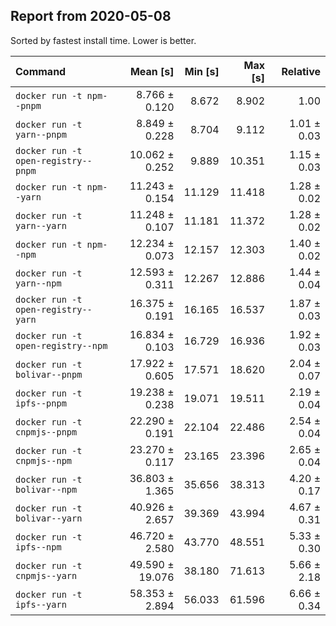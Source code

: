 ## Report from 2020-05-08

Sorted by fastest install time. Lower is better.


| Command | Mean [s] | Min [s] | Max [s] | Relative |
|:---|---:|---:|---:|---:|
| `docker run -t npm--pnpm` | 8.766 ± 0.120 | 8.672 | 8.902 | 1.00 |
| `docker run -t yarn--pnpm` | 8.849 ± 0.228 | 8.704 | 9.112 | 1.01 ± 0.03 |
| `docker run -t open-registry--pnpm` | 10.062 ± 0.252 | 9.889 | 10.351 | 1.15 ± 0.03 |
| `docker run -t npm--yarn` | 11.243 ± 0.154 | 11.129 | 11.418 | 1.28 ± 0.02 |
| `docker run -t yarn--yarn` | 11.248 ± 0.107 | 11.181 | 11.372 | 1.28 ± 0.02 |
| `docker run -t npm--npm` | 12.234 ± 0.073 | 12.157 | 12.303 | 1.40 ± 0.02 |
| `docker run -t yarn--npm` | 12.593 ± 0.311 | 12.267 | 12.886 | 1.44 ± 0.04 |
| `docker run -t open-registry--yarn` | 16.375 ± 0.191 | 16.165 | 16.537 | 1.87 ± 0.03 |
| `docker run -t open-registry--npm` | 16.834 ± 0.103 | 16.729 | 16.936 | 1.92 ± 0.03 |
| `docker run -t bolivar--pnpm` | 17.922 ± 0.605 | 17.571 | 18.620 | 2.04 ± 0.07 |
| `docker run -t ipfs--pnpm` | 19.238 ± 0.238 | 19.071 | 19.511 | 2.19 ± 0.04 |
| `docker run -t cnpmjs--pnpm` | 22.290 ± 0.191 | 22.104 | 22.486 | 2.54 ± 0.04 |
| `docker run -t cnpmjs--npm` | 23.270 ± 0.117 | 23.165 | 23.396 | 2.65 ± 0.04 |
| `docker run -t bolivar--npm` | 36.803 ± 1.365 | 35.656 | 38.313 | 4.20 ± 0.17 |
| `docker run -t bolivar--yarn` | 40.926 ± 2.657 | 39.369 | 43.994 | 4.67 ± 0.31 |
| `docker run -t ipfs--npm` | 46.720 ± 2.580 | 43.770 | 48.551 | 5.33 ± 0.30 |
| `docker run -t cnpmjs--yarn` | 49.590 ± 19.076 | 38.180 | 71.613 | 5.66 ± 2.18 |
| `docker run -t ipfs--yarn` | 58.353 ± 2.894 | 56.033 | 61.596 | 6.66 ± 0.34 |
